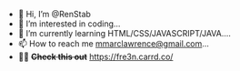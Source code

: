 - 👋 Hi, I’m @RenStab
- 👀 I’m interested in coding...
- 🌱 I’m currently learning HTML/CSS/JAVASCRIPT/JAVA....
- 📫 How to reach me mmarclawrence@gmail.com...
- 😶‍🌫️ <strong><s>Check this out</s></strong> https://fre3n.carrd.co/
<!---
RenStab/RenStab is a ✨ special ✨ repository because its `README.md` (this file) appears on your GitHub profile.
You can click the Preview link to take a look at your changes.
--->
